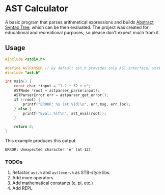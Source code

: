 # AST Calculator

A basic program that parses arithmetical expressions and builds [Abstract Syntax Tree](https://en.wikipedia.org/wiki/Abstract_syntax_tree), which can be then evaluated. The project was created for educational and recreational purposes, so please don't expect much from it.

## Usage

```c
#include <stdio.h>

#define ASTPARSER // By default ast.h provides only AST interface, without parsing feature
#include "ast.h"

int main() {
    const char *input = "1.2 + 32 + e";
    ASTNode *root = astparser_parse(input);
    ASTParserError err = astparser_get_error();
    if (!root) {
        printf("ERROR: %s (at %ld)\n", err.msg, err.loc);
    } else {
        printf("Eval: %lf\n", ast_eval(root));
    }

    return 0;
}
```
This example produces this output:
```
ERROR: Unexpected character 'e' (at 12)
```
### TODOs
1. Refactor `ast.h` and `astlexer.h` as STB-style libs.
2. Add more operators
3. Add mathematical constants (e, pi, etc.)
4. Add REPL
